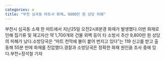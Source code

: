 ```yaml
---
categories: a
title: "부천 심곡동 마트서 화재… 9800만 원 상당 피해"
---
```

부천시 심곡동 소재 한 마트에서 지난25일 오전2시8분경 화재가 발생했다.이번 화재로 인해 집기류 및 재고자산 약 1,700개와 건물 외벽 등이 타 소방서 추산 9,800만 원 상당의 피해가 났다.소방당국은 “마트 천막에 불이 붙어 번지고 있다”는 119 신고를 받고 출동해 55분 만에 화재를 진압했다.경찰과 소방당국은 정확한 화재 원인을 조사 중에 있다.부천=정석철 기자